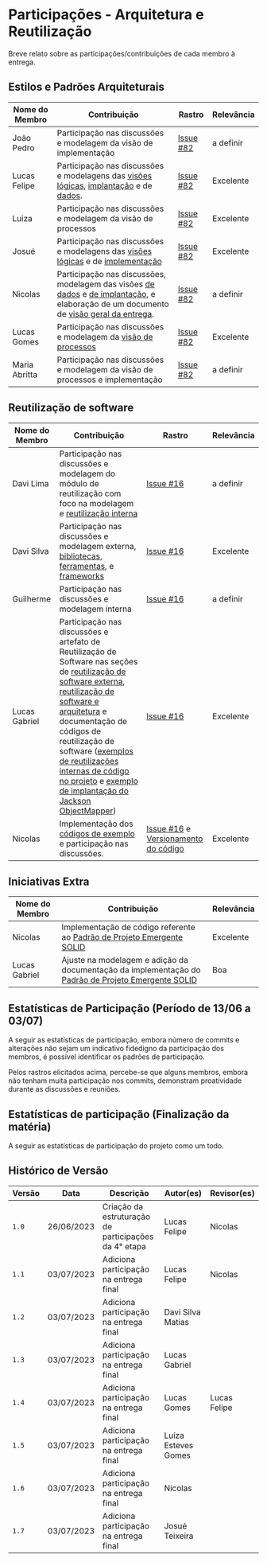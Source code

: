 # Participações - Arquitetura e Reutilização

Breve relato sobre as participações/contribuições de cada membro à entrega.

## Estilos e Padrões Arquiteturais

| Nome do Membro | Contribuição                                 | Rastro                                                                                                                                        | Relevância |
|----------------|----------------------------------------------|-----------------------------------------------------------------------------------------------------------------------------------------------|-----------|
| João Pedro  | Participação nas discussões e modelagem da visão de implementação | [Issue #82](https://github.com/UnBArqDsw2023-1/2023.1_G5_ProjetoRiHappy/issues/82)                                                            |a definir      |
| Lucas Felipe   | Participação nas discussões e modelagens das [visões lógicas](../4.arquiteturareutilizacao/padroes/padroesarquiteturais?id=vis%c3%a3o-l%c3%b3gica), [implantação](../4.arquiteturareutilizacao/padroes/padroesarquiteturais?id=vis%c3%a3o-de-implanta%c3%a7%c3%a3o) e de [dados](../4.arquiteturareutilizacao/padroes/padroesarquiteturais?id=vis%c3%a3o-de-dados). | [Issue #82](https://github.com/UnBArqDsw2023-1/2023.1_G5_ProjetoRiHappy/issues/82)                                                                                | Excelente     |
| Luiza          | Participação nas discussões e modelagem da visão de processos | [Issue #82](https://github.com/UnBArqDsw2023-1/2023.1_G5_ProjetoRiHappy/issues/82)                                                                                | Excelente    |  
| Josué          | Participação nas discussões e modelagens das [visões lógicas](https://unbarqdsw2023-1.github.io/2023.1_G5_ProjetoRiHappy/#/4.arquiteturareutilizacao/padroes/padroesarquiteturais?id=vis%c3%a3o-l%c3%b3gica) e de [implementação](https://unbarqdsw2023-1.github.io/2023.1_G5_ProjetoRiHappy/#/4.arquiteturareutilizacao/padroes/padroesarquiteturais?id=diagrama-de-componentes)    | [Issue #82](https://github.com/UnBArqDsw2023-1/2023.1_G5_ProjetoRiHappy/issues/82)                                                                              | Excelente |  
| Nicolas        | Participação nas discussões, modelagem das visões [de dados](./padroes/padroesarquiteturais.md#visão-de-dados) e [de implantação](./padroes/padroesarquiteturais.md#visão-de-implantação), e elaboração de um documento de [visão geral da entrega](./arquiteturareutilizacao.md). | [Issue #82](https://github.com/UnBArqDsw2023-1/2023.1_G5_ProjetoRiHappy/issues/82)                        | a definir |  
| Lucas Gomes       | Participação nas discussões e modelagem da [visão de processos](../4.arquiteturareutilizacao/padroes/processos.md)  | [Issue #82](https://github.com/UnBArqDsw2023-1/2023.1_G5_ProjetoRiHappy/issues/82)                        | Excelente |  
|Maria Abritta    | Participação nas discussões e modelagem da visão de processos e implementação | [Issue #82](https://github.com/UnBArqDsw2023-1/2023.1_G5_ProjetoRiHappy/issues/82)                        | a definir |  

## Reutilização de software

| Nome do Membro | Contribuição                                 | Rastro                                                                                                                                        | Relevância |
|----------------|----------------------------------------------|-----------------------------------------------------------------------------------------------------------------------------------------------|-----------|
| Davi Lima | Participação nas discussões e modelagem do módulo de reutilização com foco na modelagem e [reutilização interna](../4.arquiteturareutilizacao/reutilizacao/interna.md) | [Issue #16](https://github.com/UnBArqDsw2023-1/2023.1_G5_ProjetoRiHappy/issues/16)                                                            |a definir      |
| Davi Silva  |  Participação nas discussões e modelagem externa, [bibliotecas](../4.arquiteturareutilizacao/reutilizacao/reutilizacaodesoftware?id=bibliotecas), [ferramentas](../4.arquiteturareutilizacao/reutilizacao/reutilizacaodesoftware?id=ferramentas), e [frameworks](../4.arquiteturareutilizacao/reutilizacao/reutilizacaodesoftware?id=frameworks)  | [Issue #16](https://github.com/UnBArqDsw2023-1/2023.1_G5_ProjetoRiHappy/issues/16)                                                                             | Excelente      |
| Guilherme         | Participação nas discussões e modelagem interna| [Issue #16](https://github.com/UnBArqDsw2023-1/2023.1_G5_ProjetoRiHappy/issues/16)                                                                                              | a definir      |  
| Lucas Gabriel  | Participação nas discussões e artefato de Reutilização de Software nas seções de [reutilização de software externa](../4.arquiteturareutilizacao/reutilizacao/reutilizacaodesoftware?id=reutiliza%c3%a7%c3%a3o-externa), [reutilização de software e arquitetura](../4.arquiteturareutilizacao/reutilizacao/reutilizacaodesoftware?id=arquitetura) e documentação de códigos de reutilização de software ([exemplos de reutilizações internas de código no projeto](../4.arquiteturareutilizacao/reutilizacao/reutilizacaodesoftware?id=exemplos-de-reutiliza%c3%a7%c3%b5es-internas-de-c%c3%b3digo-no-projeto) e [exemplo de implantação do Jackson ObjectMapper](../4.arquiteturareutilizacao/reutilizacao/reutilizacaodesoftware?id=exemplo-de-implanta%c3%a7%c3%a3o-do-jackson-objectmapper)) | [Issue #16](https://github.com/UnBArqDsw2023-1/2023.1_G5_ProjetoRiHappy/issues/16) | Excelente  |
| Nicolas | Implementação dos [códigos de exemplo](https://github.com/UnBArqDsw2023-1/2023.1_G5_ProjetoRiHappy/tree/main/codigo) e participação nas discussões. |[Issue #16](https://github.com/UnBArqDsw2023-1/2023.1_G5_ProjetoRiHappy/issues/16) e [Versionamento do código](https://github.com/UnBArqDsw2023-1/2023.1_G5_ProjetoRiHappy/commits/main/codigo) | Excelente

## Iniciativas Extra

| Nome do Membro | Contribuição                                                                                                                       | Relevância |
| -------------- | ----------------------------------------------------------------------------------------------------------------------------------------------------------------------------------------------------------------------------------------------- | ---------- |
| Nicolas        | Implementação de código referente ao [Padrão de Projeto Emergente SOLID](../3.padroesdeprojeto/extras/padroesextra?id=padr%c3%b5es-de-projeto-emergentes)                             | Excelente  |
| Lucas Gabriel  | Ajuste na modelagem e adição da documentação da implementação do [Padrão de Projeto Emergente SOLID](../3.padroesdeprojeto/extras/padroesextra?id=padr%c3%b5es-de-projeto-emergentes) | Boa        |

## Estatísticas de Participação (Período de 13/06 a 03/07)

A seguir as estatísticas de participação, embora número de commits e alterações não sejam um indicativo fidedigno da participação dos membros, é possível identificar os padrões de participação.
<center>

</center>

Pelos rastros elicitados acima, percebe-se que alguns membros, embora não tenham muita participação nos commits, demonstram proatividade durante as discussões e reuniões.

## Estatísticas de participação (Finalização da matéria)

A seguir as estatísticas de participação do projeto como um todo.
<center>

</center>

## Histórico de Versão

| Versão | Data       | Descrição                                            | Autor(es)           | Revisor(es)  |
| ------ | ---------- | ---------------------------------------------------- | ------------------- | ------------ |
| `1.0`  | 26/06/2023 | Criação da estruturação de participações da 4° etapa | Lucas Felipe        | Nicolas      |
| `1.1`  | 03/07/2023 | Adiciona participação na entrega final               | Lucas Felipe        | Nicolas      |
| `1.2`  | 03/07/2023 | Adiciona participação na entrega final               | Davi Silva Matias   |              |
| `1.3`  | 03/07/2023 | Adiciona participação na entrega final               | Lucas Gabriel       |              |
| `1.4`  | 03/07/2023 | Adiciona participação na entrega final               | Lucas Gomes         | Lucas Felipe |
| `1.5`  | 03/07/2023 | Adiciona participação na entrega final               | Luíza Esteves Gomes |              |
| `1.6`  | 03/07/2023 | Adiciona participação na entrega final               | Nicolas             |              |
| `1.7`  | 03/07/2023 | Adiciona participação na entrega final               | Josué Teixeira      |              |

